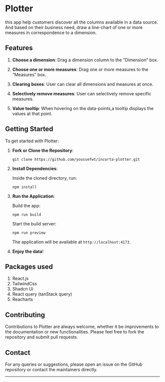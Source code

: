 # Plotter

this app help customers discover all the columns available in a data source. And based on their business need, draw a line-chart of one or more measures in correspondence to a dimension.

## Features

1. **Choose a dimension**: Drag a dimension column to the “Dimension” box.

2. **Choose one or more measures**: Drag one or more measures to the “Measures” box.

3. **Clearing boxes**: User can clear all dimensions and measures at once.

4. **Selectively remove measures**: User can selectively remove specific measures.

5. **Value tooltip**: When hovering on the data-points,a tooltip displays the values at that point.

## Getting Started

To get started with Plotter:

1. **Fork or Clone the Repository**:

   ```
   git clone https://github.com/youssefwt/incorta-plotter.git
   ```

2. **Install Dependencies**:

   Inside the cloned directory, run:

   ```
   npm install
   ```

3. **Run the Application**:

   Build the app:

   ```
   npm run build
   ```

   Start the build server:

   ```
   npm run preview
   ```

   The application will be available at `http://localhost:4173`.

4. **Enjoy the data**!

## Packages used

1. React.js
2. TailwindCss
3. Shadcn Ui
4. React query (tanStack query)
5. Reacharts

## Contributing

Contributions to Plotter are always welcome, whether it be improvements to the documentation or new functionalities. Please feel free to fork the repository and submit pull requests.

## Contact

For any queries or suggestions, please open an issue on the GitHub repository or contact the maintainers directly.

---
